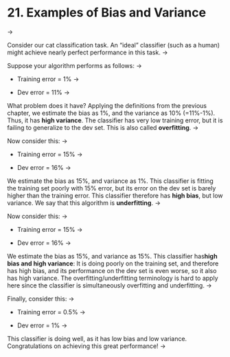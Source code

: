 # 21. Examples of Bias and Variance
->

Consider our cat classification task. An “ideal” classifier (such as a human) might achieve nearly perfect performance in this task.
->

Suppose your algorithm performs as follows:
->

* Training error = 1%
->

* Dev error = 11%
->

What problem does it have? Applying the definitions from the previous chapter, we estimate the bias as 1%, and the variance as 10% (=11%-1%). Thus, it has ​**high variance​**. The classifier has very low training error, but it is failing to generalize to the dev set. This is also called ​**overfitting​**.
->

Now consider this:
->

* Training error = 15%
->

* Dev error = 16%
->

We estimate the bias as 15%, and variance as 1%. This classifier is fitting the training set poorly with 15% error, but its error on the dev set is barely higher than the training error. This classifier therefore has ​**high bias​**, but low variance. We say that this algorithm is **underfitting​**.
->

Now consider this:
->

* Training error = 15%
->

* Dev error = 16%
->

We estimate the bias as 15%, and variance as 15%. This classifier has ​**high bias and high variance​**: It is doing poorly on the training set, and therefore has high bias, and its performance on the dev set is even worse, so it also has high variance. The overfitting/underfitting terminology is hard to apply here since the classifier is simultaneously overfitting and underfitting.
->

Finally, consider this:
->


* Training error = 0.5%
->


* Dev error = 1%
->

This classifier is doing well, as it has low bias and low variance. Congratulations on achieving this great performance!
->

